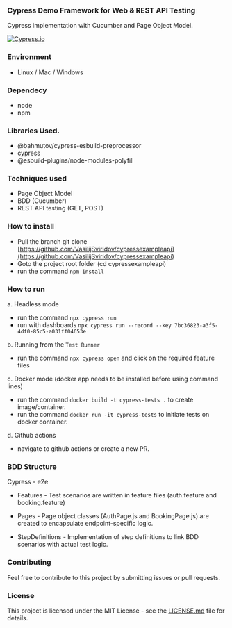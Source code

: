 ### Cypress Demo Framework for Web & REST API Testing

Cypress implementation with Cucumber and Page Object Model.

[![Cypress.io](https://img.shields.io/badge/tested%20with-Cypress-04C38E.svg)](https://www.cypress.io/)

### Environment
- Linux / Mac / Windows

### Dependecy
- node 
- npm

### Libraries Used.
- @bahmutov/cypress-esbuild-preprocessor
- cypress
- @esbuild-plugins/node-modules-polyfill

### Techniques used
- Page Object Model
- BDD (Cucumber)
- REST API testing (GET, POST)

### How to install
- Pull the branch git clone [https://github.com/VasilijSviridov/cypressexampleapi](https://github.com/VasilijSviridov/cypressexampleapi)
- Goto the project root folder (cd cypressexampleapi)
- run the command ```npm install```

### How to run

a. Headless mode

- run the command ```npx cypress run```
- run with dashboards ```npx cypress run --record --key 7bc36823-a3f5-4df0-85c5-a031ff04653e```

b. Running from the `Test Runner`

- run the command ```npx cypress open``` and click on the required feature files

c. Docker mode (docker app needs to be installed before using command lines)
- run the command ```docker build -t cypress-tests .``` to create image/container.
- run the command ```docker run -it cypress-tests``` to initiate tests on docker container.

d. Github actions
- navigate to github actions or create a new PR.

### BDD Structure
  Cypress - e2e

- Features - Test scenarios are written in feature files (auth.feature and booking.feature) 

- Pages - Page object classes (AuthPage.js and BookingPage.js) are created to encapsulate endpoint-specific logic.

- StepDefinitions - Implementation of step definitions to link BDD scenarios with actual test logic.

### Contributing
Feel free to contribute to this project by submitting issues or pull requests.

### License
This project is licensed under the MIT License - see the [LICENSE.md](https://github.com/VasilijSviridov/cypressexampleapi/blob/main/LICENSE) file for details.

